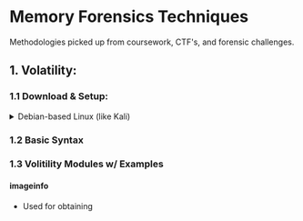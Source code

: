 # Memory Forensics Techniques
Methodologies picked up from coursework, CTF's, and forensic challenges.

## 1. Volatility:
### 1.1 Download & Setup:
<details>
  <summary>Debian-based Linux (like Kali)</summary>
  
#### Install system dependencies
```console
user@kali:~$ sudo apt install -y build-essential git libdistorm3-dev yara libraw1394-11 libcapstone-dev capstone-tool tzdata
```

#### Install pip for Python 2
```console
user@kali:~$ sudo apt install -y python2 python2.7-dev libpython2-dev
user@kali:~$ curl https://bootstrap.pypa.io/pip/2.7/get-pip.py --output get-pip.py
user@kali:~$ sudo python2 get-pip.py
user@kali:~$ sudo python2 -m pip install -U setuptools wheel
```

#### Install Volatility 2 and its Python 2 dependencies
```console
user@kali:~$ python2 -m pip install -U distorm3 yara pycrypto pillow openpyxl ujson pytz ipython capstone
user@kali:~$ sudo python2 -m pip install yara
user@kali:~$ sudo ln -s /usr/local/lib/python2.7/dist-packages/usr/lib/libyara.so /usr/lib/libyara.so
user@kali:~$ python2 -m pip install -U git+https://github.com/volatilityfoundation/volatility.git
```

#### Install pip for Python 3
```console
user@kali:~$ sudo apt install -y python3 python3-dev libpython3-dev python3-pip python3-setuptools python3-wheel
```

#### Install Volatility 3 and its Python 3 dependencies
```console
user@kali:~$ python3 -m pip install -U distorm3 yara pycrypto pillow openpyxl ujson pytz ipython capstone
user@kali:~$ python3 -m pip install -U git+https://github.com/volatilityfoundation/volatility3.git
```

#### Add your user bin to PATH, so explicit path to `vol.py` does not need to be used for running program
- Replace "$USERNAME" with your actual username

Bash:
```console
user@kali:~$ echo 'export PATH=/home/$USERNAME/.local/bin:$PATH' >> ~/.bashrc
user@kali:~$ . ~/.bashrc
```

Zsh:
```console
user@kali:~$ echo 'export PATH=/home/$USERNAME/.local/bin:$PATH' >> ~/.zshrc
user@kali:~$ . ~/.zshrc
```
</details>

### 1.2 Basic Syntax

### 1.3 Volitility Modules w/ Examples
#### imageinfo
- Used for obtaining 
